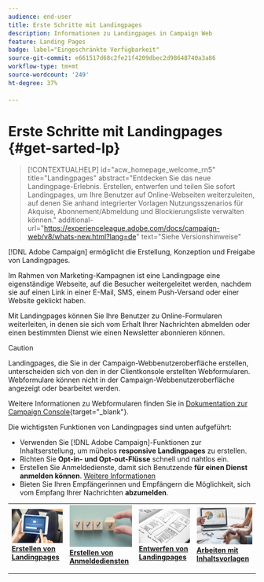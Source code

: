 ```yaml
---
audience: end-user
title: Erste Schritte mit Landingpages
description: Informationen zu Landingpages in Campaign Web
feature: Landing Pages
badge: label="Eingeschränkte Verfügbarkeit"
source-git-commit: e661517d68c2fe21f4209dbec2d98648740a3a86
workflow-type: tm+mt
source-wordcount: '249'
ht-degree: 37%

---
```


# Erste Schritte mit Landingpages {#get-sarted-lp}

>[!CONTEXTUALHELP]
>id="acw_homepage_welcome_rn5"
>title="Landingpages"
>abstract="Entdecken Sie das neue Landingpage-Erlebnis. Erstellen, entwerfen und teilen Sie sofort Landingpages, um Ihre Benutzer auf Online-Webseiten weiterzuleiten, auf denen Sie anhand integrierter Vorlagen Nutzungsszenarios für Akquise, Abonnement/Abmeldung und Blockierungsliste verwalten können."
>additional-url="https://experienceleague.adobe.com/docs/campaign-web/v8/whats-new.html?lang=de" text="Siehe Versionshinweise"

[!DNL Adobe Campaign] ermöglicht die Erstellung, Konzeption und Freigabe von Landingpages.

Im Rahmen von Marketing-Kampagnen ist eine Landingpage eine eigenständige Webseite, auf die Besucher weitergeleitet werden, nachdem sie auf einen Link in einer E-Mail, SMS, einem Push-Versand oder einer Website geklickt haben.

Mit Landingpages können Sie Ihre Benutzer zu Online-Formularen weiterleiten, in denen sie sich vom Erhalt Ihrer Nachrichten abmelden oder einen bestimmten Dienst wie einen Newsletter abonnieren können.

>[!CAUTION]
>
>Landingpages, die Sie in der Campaign-Webbenutzeroberfläche erstellen, unterscheiden sich von den in der Clientkonsole erstellten Webformularen. Webformulare können nicht in der Campaign-Webbenutzeroberfläche angezeigt oder bearbeitet werden.
>
>Weitere Informationen zu Webformularen finden Sie in [Dokumentation zur Campaign Console](https://experienceleague.adobe.com/docs/campaign/campaign-v8/content/webapps.html?lang=de){target="_blank"}.

Die wichtigsten Funktionen von Landingpages sind unten aufgeführt:

* Verwenden Sie [!DNL Adobe Campaign]-Funktionen zur Inhaltserstellung, um mühelos **responsive Landingpages** zu erstellen.
* Richten Sie **Opt-in- und Opt-out-Flüsse** schnell und nahtlos ein.
* Erstellen Sie Anmeldedienste, damit sich Benutzende **für einen Dienst anmelden können**. [Weitere Informationen](../audience/manage-services.md)
* Bieten Sie Ihren Empfängerinnen und Empfängern die Möglichkeit, sich vom Empfang Ihrer Nachrichten **abzumelden**.
  <!--Send a **confirmation email** upon opt-in or opt-out.-->

<table style="table-layout:fixed"><tr style="border: 0;">
<td>
<a href="create-lp.md">
<img alt="Lead" src="../assets/do-not-localize/lp-subscription.jpeg">
</a>
<div><a href="create-lp.md"><strong>Erstellen von Landingpages</strong>
</div>
<p>
</td>
<td>
<a href="../audience/manage-services.md">
<img alt="Gelegentlich" src="../assets/do-not-localize/lp-list.jpg">
</a>
<div>
<a href="../audience/manage-services.md"><strong>Erstellen von Anmeldediensten</strong></a>
</div>
<p></td>
<td>
<a href="lp-content.md">
<img alt="Validierung" src="../assets/do-not-localize/lp-design.jpg">
</a>
<div>
<a href="lp-content.md"><strong>Entwerfen von Landingpages</strong></a>
</div>
<p>
</td>
<td>
<a href="lp-templates.md">
<img alt="Validierung" src="../assets/do-not-localize/lp-reporting.jpg">
</a>
<div>
<a href="lp-templates.md"><strong>Arbeiten mit Inhaltsvorlagen</strong></a>
</div>
<p>
</td>
</tr></table>
